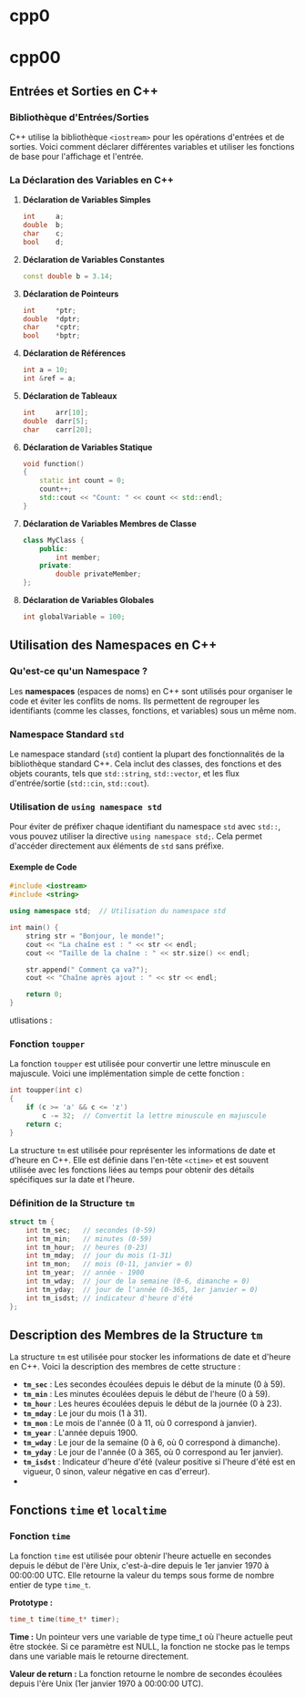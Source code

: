 # cpp0

# cpp00

## Entrées et Sorties en C++

### Bibliothèque d'Entrées/Sorties

C++ utilise la bibliothèque `<iostream>` pour les opérations d'entrées et de sorties. Voici comment déclarer différentes variables et utiliser les fonctions de base pour l'affichage et l'entrée.

### La Déclaration des Variables en C++

1. **Déclaration de Variables Simples**
    ```cpp
    int     a;
    double  b;
    char    c;
    bool    d;
    ```

2. **Déclaration de Variables Constantes**
    ```cpp
    const double b = 3.14;
    ```

3. **Déclaration de Pointeurs**
    ```cpp
    int     *ptr;
    double  *dptr;
    char    *cptr;
    bool    *bptr;
    ```

4. **Déclaration de Références**
    ```cpp
    int a = 10;
    int &ref = a;
    ```

5. **Déclaration de Tableaux**
    ```cpp
    int     arr[10];
    double  darr[5];
    char    carr[20];
    ```

6. **Déclaration de Variables Statique**
    ```cpp
    void function() 
    {
        static int count = 0;
        count++;
        std::cout << "Count: " << count << std::endl;
    }
    ```

7. **Déclaration de Variables Membres de Classe**
    ```cpp
    class MyClass {
        public:
            int member;
        private:
            double privateMember;
    };
    ```

8. **Déclaration de Variables Globales**
    ```cpp
    int globalVariable = 100;
    ```


## Utilisation des Namespaces en C++

### Qu'est-ce qu'un Namespace ?

Les **namespaces** (espaces de noms) en C++ sont utilisés pour organiser le code et éviter les conflits de noms. Ils permettent de regrouper les identifiants (comme les classes, fonctions, et variables) sous un même nom.

### Namespace Standard `std`

Le namespace standard (`std`) contient la plupart des fonctionnalités de la bibliothèque standard C++. Cela inclut des classes, des fonctions et des objets courants, tels que `std::string`, `std::vector`, et les flux d'entrée/sortie (`std::cin`, `std::cout`).

### Utilisation de `using namespace std`

Pour éviter de préfixer chaque identifiant du namespace `std` avec `std::`, vous pouvez utiliser la directive `using namespace std;`. Cela permet d'accéder directement aux éléments de `std` sans préfixe.

#### Exemple de Code

```cpp
#include <iostream>
#include <string>

using namespace std;  // Utilisation du namespace std

int main() {
    string str = "Bonjour, le monde!";
    cout << "La chaîne est : " << str << endl;
    cout << "Taille de la chaîne : " << str.size() << endl;

    str.append(" Comment ça va?");
    cout << "Chaîne après ajout : " << str << endl;

    return 0;
}
```
utlisations : <br>
### Fonction `toupper`

La fonction `toupper` est utilisée pour convertir une lettre minuscule en majuscule. Voici une implémentation simple de cette fonction :

```cpp
int toupper(int c)
{
    if (c >= 'a' && c <= 'z')
        c -= 32;  // Convertit la lettre minuscule en majuscule
    return c;
}
```
La structure `tm` est utilisée pour représenter les informations de date et d'heure en C++. Elle est définie dans l'en-tête `<ctime>` et est souvent utilisée avec les fonctions liées au temps pour obtenir des détails spécifiques sur la date et l'heure.

### Définition de la Structure `tm`

```cpp
struct tm {
    int tm_sec;   // secondes (0-59)
    int tm_min;   // minutes (0-59)
    int tm_hour;  // heures (0-23)
    int tm_mday;  // jour du mois (1-31)
    int tm_mon;   // mois (0-11, janvier = 0)
    int tm_year;  // année - 1900
    int tm_wday;  // jour de la semaine (0-6, dimanche = 0)
    int tm_yday;  // jour de l'année (0-365, 1er janvier = 0)
    int tm_isdst; // indicateur d'heure d'été
};
```
## Description des Membres de la Structure `tm`

La structure `tm` est utilisée pour stocker les informations de date et d'heure en C++. Voici la description des membres de cette structure :

- **`tm_sec`** : Les secondes écoulées depuis le début de la minute (0 à 59).
- **`tm_min`** : Les minutes écoulées depuis le début de l'heure (0 à 59).
- **`tm_hour`** : Les heures écoulées depuis le début de la journée (0 à 23).
- **`tm_mday`** : Le jour du mois (1 à 31).
- **`tm_mon`** : Le mois de l'année (0 à 11, où 0 correspond à janvier).
- **`tm_year`** : L'année depuis 1900.
- **`tm_wday`** : Le jour de la semaine (0 à 6, où 0 correspond à dimanche).
- **`tm_yday`** : Le jour de l'année (0 à 365, où 0 correspond au 1er janvier).
- **`tm_isdst`** : Indicateur d'heure d'été (valeur positive si l'heure d'été est en vigueur, 0 sinon, valeur négative en cas d'erreur).
- 
 ## Fonctions `time` et `localtime`

### Fonction `time`

La fonction `time` est utilisée pour obtenir l'heure actuelle en secondes depuis le début de l'ère Unix, c'est-à-dire depuis le 1er janvier 1970 à 00:00:00 UTC. Elle retourne la valeur du temps sous forme de nombre entier de type `time_t`.

**Prototype :**
```cpp
time_t time(time_t* timer);
```
**Time :**
Un pointeur vers une variable de type time_t où l'heure actuelle peut être stockée. Si ce paramètre est NULL, la fonction ne stocke pas le temps dans une variable mais le retourne directement.

**Valeur de return :**
La fonction retourne le nombre de secondes écoulées depuis l'ère Unix (1er janvier 1970 à 00:00:00 UTC).




